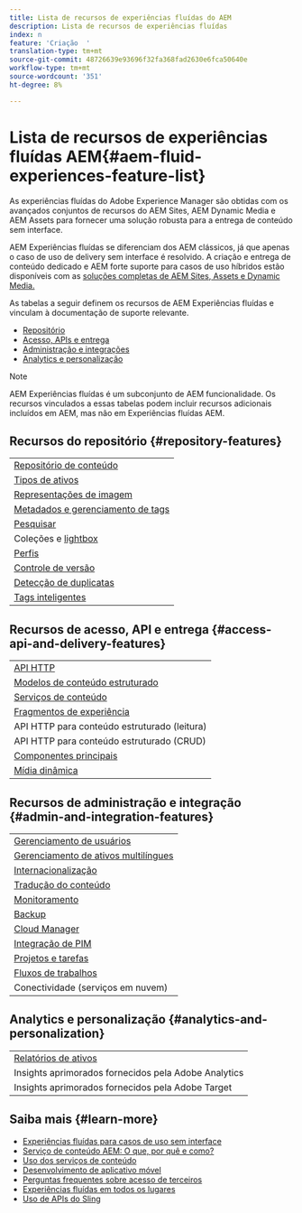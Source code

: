 ```yaml
---
title: Lista de recursos de experiências fluídas do AEM
description: Lista de recursos de experiências fluídas
index: n
feature: 'Criação  '
translation-type: tm+mt
source-git-commit: 48726639e93696f32fa368fad2630e6fca50640e
workflow-type: tm+mt
source-wordcount: '351'
ht-degree: 8%

---
```



# Lista de recursos de experiências fluídas AEM{#aem-fluid-experiences-feature-list}

As experiências fluídas do Adobe Experience Manager são obtidas com os avançados conjuntos de recursos do AEM Sites, AEM Dynamic Media e AEM Assets para fornecer uma solução robusta para a entrega de conteúdo sem interface.

AEM Experiências fluídas se diferenciam dos AEM clássicos, já que apenas o caso de uso de delivery sem interface é resolvido. A criação e entrega de conteúdo dedicado e AEM forte suporte para casos de uso híbridos estão disponíveis com as [soluções completas de AEM Sites, Assets e Dynamic Media.](https://docs.adobe.com/content/help/en/experience-manager-65/user-guide/home.html)

As tabelas a seguir definem os recursos de AEM Experiências fluídas e vinculam à documentação de suporte relevante.

* [Repositório](#repository-features)
* [Acesso, APIs e entrega](#access-api-and-delivery-features)
* [Administração e integrações](#admin-and-integration-features)
* [Analytics e personalização](#analytics-and-personalization)

>[!NOTE]
>
>AEM Experiências fluídas é um subconjunto de AEM funcionalidade. Os recursos vinculados a essas tabelas podem incluir recursos adicionais incluídos em AEM, mas não em Experiências fluídas AEM.

## Recursos do repositório {#repository-features}

|  |
|---|
| [Repositório de conteúdo](/help/assets/manage-assets.md) |
| [Tipos de ativos](/help/assets/assets-formats.md) |
| [Representações de imagem](/help/assets/image-presets.md) |
| [Metadados e gerenciamento de tags](/help/assets/metadata.md) |
| [Pesquisar](/help/assets/manage-assets.md) |
| [](/help/assets/manage-assets.md) Coleções e  [lightbox](/help/assets/light-box.md) |
| [Perfis](/help/assets/processing-profiles.md) |
| [Controle de versão](/help/assets/manage-assets.md) |
| [Detecção de duplicatas](/help/assets/duplicate-detection.md) |
| [Tags inteligentes](/help/assets/enhanced-smart-tags.md) |

## Recursos de acesso, API e entrega {#access-api-and-delivery-features}

|  |
|---|
| [API HTTP](/help/assets/mac-api-assets.md) |
| [Modelos de conteúdo estruturado](/help/assets/content-fragments/content-fragments.md) |
| [Serviços de conteúdo](https://helpx.adobe.com/experience-manager/kt/sites/using/content-services-tutorial-use.html) |
| [Fragmentos de experiência](/help/sites-authoring/experience-fragments.md) |
| API HTTP para conteúdo estruturado (leitura) |
| API HTTP para conteúdo estruturado (CRUD) |
| [Componentes principais](https://docs.adobe.com/content/help/pt-BR/experience-manager-core-components/using/introduction.html) |
| [Mídia dinâmica](/help/assets/dynamic-media.md) |

## Recursos de administração e integração {#admin-and-integration-features}

|  |
|---|
| [Gerenciamento de usuários](/help/sites-administering/user-group-ac-admin.md) |
| [Gerenciamento de ativos multilíngues](/help/assets/multilingual-assets.md) |
| [Internacionalização](/help/sites-developing/i18n.md) |
| [Tradução do conteúdo](/help/sites-administering/translation.md) |
| [Monitoramento](/help/sites-deploying/monitoring-and-maintaining.md) |
| [Backup](/help/sites-administering/backup-and-restore.md) |
| [Cloud Manager](https://docs.adobe.com/content/help/pt-BR/experience-manager-cloud-manager/using/introduction-to-cloud-manager.html) |
| [Integração de PIM](/help/sites-authoring/managing-product-information.md) |
| [Projetos e tarefas](/help/sites-authoring/projects.md) |
| [Fluxos de trabalhos](/help/sites-administering/workflows-starting.md) |
| Conectividade (serviços em nuvem) |

## Analytics e personalização {#analytics-and-personalization}

|  |
|---|
| [Relatórios de ativos](/help/assets/asset-reports.md) |
| Insights aprimorados fornecidos pela Adobe Analytics |
| Insights aprimorados fornecidos pela Adobe Target |

## Saiba mais {#learn-more}

* [Experiências fluídas para casos de uso sem interface](https://helpx.adobe.com/experience-manager/kt/eseminars/gems/aem-headless-usecases.html)
* [Serviço de conteúdo AEM: O que, por quê e como?](https://helpx.adobe.com/experience-manager/kt/eseminars/ask-the-expert/aem-content-services.html)
* [Uso dos serviços de conteúdo](https://helpx.adobe.com/experience-manager/kt/sites/using/structured-fragments-content-services-feature-video-use.html)
* [Desenvolvimento de aplicativo móvel](https://docs.adobe.com/content/help/en/experience-manager-64/mobile/developing/developing-content-services.html)
* [Perguntas frequentes sobre acesso de terceiros](https://helpx.adobe.com/experience-manager/kt/sites/using/content-services-tutorial-use/part7.html)
* [Experiências fluídas em todos os lugares](https://helpx.adobe.com/experience-manager/using/using-sling-apis.html)
* [Uso de APIs do Sling](https://helpx.adobe.com/experience-manager/using/using-sling-apis.html)

